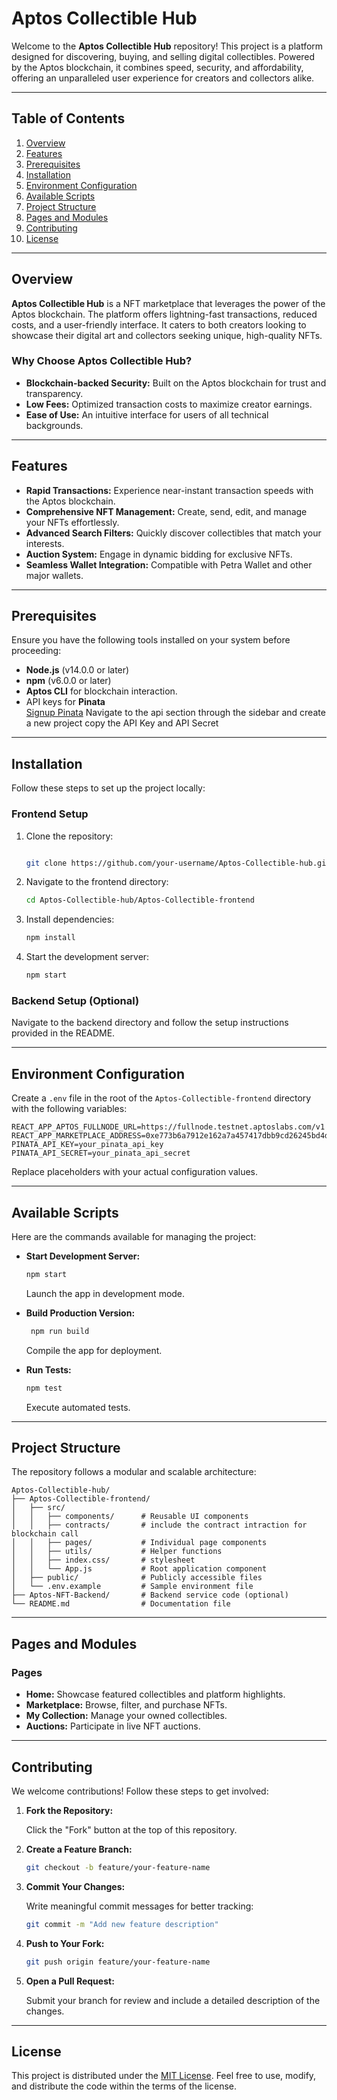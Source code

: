 # Aptos Collectible Hub

Welcome to the **Aptos Collectible Hub** repository! This project is a platform designed for discovering, buying, and selling digital collectibles. Powered by the Aptos blockchain, it combines speed, security, and affordability, offering an unparalleled user experience for creators and collectors alike.

---

## Table of Contents

1. [Overview](#overview)
2. [Features](#features)
3. [Prerequisites](#prerequisites)
4. [Installation](#installation)
5. [Environment Configuration](#environment-configuration)
6. [Available Scripts](#available-scripts)
7. [Project Structure](#project-structure)
8. [Pages and Modules](#pages-and-modules)
9. [Contributing](#contributing)
10. [License](#license)

---

## Overview

**Aptos Collectible Hub** is a NFT marketplace that leverages the power of the Aptos blockchain. The platform offers lightning-fast transactions, reduced costs, and a user-friendly interface. It caters to both creators looking to showcase their digital art and collectors seeking unique, high-quality NFTs.

### Why Choose Aptos Collectible Hub?

- **Blockchain-backed Security:** Built on the Aptos blockchain for trust and transparency.
- **Low Fees:** Optimized transaction costs to maximize creator earnings.
- **Ease of Use:** An intuitive interface for users of all technical backgrounds.

---

## Features

- **Rapid Transactions:** Experience near-instant transaction speeds with the Aptos blockchain.
- **Comprehensive NFT Management:** Create, send, edit, and manage your NFTs effortlessly.
- **Advanced Search Filters:** Quickly discover collectibles that match your interests.
- **Auction System:** Engage in dynamic bidding for exclusive NFTs.
- **Seamless Wallet Integration:** Compatible with Petra Wallet and other major wallets.

---

## Prerequisites

Ensure you have the following tools installed on your system before proceeding:

- **Node.js** (v14.0.0 or later)
- **npm** (v6.0.0 or later)
- **Aptos CLI** for blockchain interaction.
- API keys for **Pinata**  
    [Signup Pinata](https://auth.pinata.cloud/realms/pinata/protocol/openid-connect/registrations?client_id=pinata-app&response_type=code&scope=openid%20email%20profile&redirect_uri=https%3A%2F%2Fapp.pinata.cloud)
    Navigate to the api section through the sidebar and create a new project copy the API Key and API Secret


---

## Installation

Follow these steps to set up the project locally:

### Frontend Setup

1. Clone the repository:
    
    ```bash

    git clone https://github.com/your-username/Aptos-Collectible-hub.git
    
    ```
    
2. Navigate to the frontend directory:
    
    ```bash
    cd Aptos-Collectible-hub/Aptos-Collectible-frontend
    
    ```
    
3. Install dependencies:
    
    ```bash
    npm install
    
    ```
    
4. Start the development server:
    
    ```bash
    npm start
    
    ```
    

### Backend Setup (Optional)
Navigate to the backend directory and follow the setup instructions provided in the README.

---

## Environment Configuration

Create a `.env` file in the root of the `Aptos-Collectible-frontend` directory with the following variables:

```
REACT_APP_APTOS_FULLNODE_URL=https://fullnode.testnet.aptoslabs.com/v1
REACT_APP_MARKETPLACE_ADDRESS=0xe773b6a7912e162a7a457417dbb9cd26245bd4dacb30d8a28b483767068c17ba
PINATA_API_KEY=your_pinata_api_key
PINATA_API_SECRET=your_pinata_api_secret

```

Replace placeholders with your actual configuration values.

---

## Available Scripts

Here are the commands available for managing the project:

- **Start Development Server:**
    
    ```bash
    npm start
    
    ```
    
    Launch the app in development mode.
    
- **Build Production Version:**
    
    ```bash
     npm run build
    
    ```
    
    Compile the app for deployment.
    
- **Run Tests:**
    
    ```bash
    npm test
    
    ```
    
    Execute automated tests.

---

## Project Structure

The repository follows a modular and scalable architecture:

```
Aptos-Collectible-hub/
├── Aptos-Collectible-frontend/
│   ├── src/
│   │   ├── components/      # Reusable UI components
│   │   ├── contracts/       # include the contract intraction for blockchain call
│   │   ├── pages/           # Individual page components
│   │   ├── utils/           # Helper functions
│   │   ├── index.css/       # stylesheet
│   │   └── App.js           # Root application component
│   ├── public/              # Publicly accessible files
│   └── .env.example         # Sample environment file
├── Aptos-NFT-Backend/       # Backend service code (optional)
└── README.md                # Documentation file

```

---

## Pages and Modules

### Pages

- **Home:** Showcase featured collectibles and platform highlights.
- **Marketplace:** Browse, filter, and purchase NFTs.
- **My Collection:** Manage your owned collectibles.
- **Auctions:** Participate in live NFT auctions.


---

## Contributing

We welcome contributions! Follow these steps to get involved:

1. **Fork the Repository:**
    
    Click the "Fork" button at the top of this repository.
    
2. **Create a Feature Branch:**
    
    ```bash
    git checkout -b feature/your-feature-name
    
    ```
    
3. **Commit Your Changes:**
    
    Write meaningful commit messages for better tracking:
    
    ```bash
    git commit -m "Add new feature description"
    
    ```
    
4. **Push to Your Fork:**
    
    ```bash
    git push origin feature/your-feature-name
    
    ```
    
5. **Open a Pull Request:**
    
    Submit your branch for review and include a detailed description of the changes.
    

---

## License

This project is distributed under the [MIT License](../LICENSE). Feel free to use, modify, and distribute the code within the terms of the license.